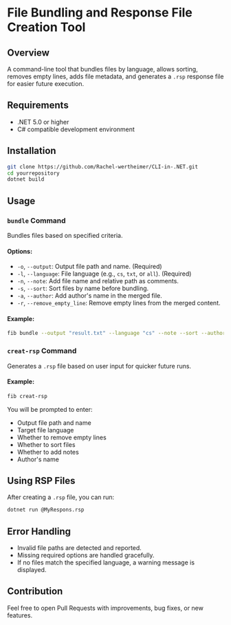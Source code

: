 # File Bundling and Response File Creation Tool

## Overview

A command-line tool that bundles files by language, allows sorting, removes empty lines, adds file metadata, 
and generates a `.rsp` response file for easier future execution.

## Requirements

- .NET 5.0 or higher
- C# compatible development environment

## Installation

```bash
git clone https://github.com/Rachel-wertheimer/CLI-in-.NET.git
cd yourrepository
dotnet build
```

## Usage

### `bundle` Command

Bundles files based on specified criteria.

#### Options:

- `-o`, `--output`: Output file path and name. (Required)
- `-l`, `--language`: File language (e.g., `cs`, `txt`, or `all`). (Required)
- `-n`, `--note`: Add file name and relative path as comments.
- `-s`, `--sort`: Sort files by name before bundling.
- `-a`, `--author`: Add author's name in the merged file.
- `-r`, `--remove_empty_line`: Remove empty lines from the merged content.

#### Example:

```bash
fib bundle --output "result.txt" --language "cs" --note --sort --author "Rachel" --remove_empty_line
```

### `creat-rsp` Command

Generates a `.rsp` file based on user input for quicker future runs.

#### Example:

```bash
fib creat-rsp
```

You will be prompted to enter:
- Output file path and name
- Target file language
- Whether to remove empty lines
- Whether to sort files
- Whether to add notes
- Author's name

## Using RSP Files

After creating a `.rsp` file, you can run:

```bash
dotnet run @MyRespons.rsp
```

## Error Handling

- Invalid file paths are detected and reported.
- Missing required options are handled gracefully.
- If no files match the specified language, a warning message is displayed.

## Contribution

Feel free to open Pull Requests with improvements, bug fixes, or new features.


